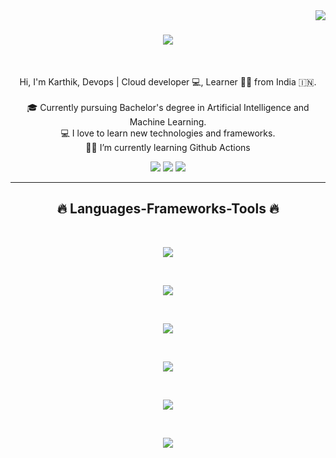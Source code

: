 <!-- profile view count -->
<img align="right" src="https://komarev.com/ghpvc/?username=Karthik-099">

<!-- introduction -->
<h1 align="center">
  <a href="https://git.io/typing-svg">
    <img src="https://readme-typing-svg.herokuapp.com/?lines=Hi+There!+👋;+I+am+Karthik!;&center=true&size=30">
  </a>
</h1>

<br />
<!-- about me -->
<p align="center">
  Hi, I'm Karthik, Devops | Cloud developer 💻,  Learner 👨‍💻  from India 🇮🇳.
  <br />
  <br />
  🎓 Currently pursuing Bachelor's degree in Artificial Intelligence and Machine Learning.
  <br />
  💻 I love to learn new technologies and frameworks.
  <br />
  🧑‍💼 I’m currently learning Github Actions
  <br />
</p>

<!-- social handles -->
<div align="center"> 
<!-- youtube -->
<!--   <a href="https://www.youtube.com/@OPGAMER." target="_blank"><img src="https://img.shields.io/badge/YouTube-FF0000?style=for-the-badge&logo=youtube&logoColor=white" target="_blank"></a> -->
  <!-- twitter -->
  <a href="https://x.com/Karthik_k_umar" target="_blank"><img src="https://img.shields.io/badge/X-000000?style=for-the-badge&logo=x&logoColor=white" target="_blank"></a> 
  <!-- gmail -->
  <a href="mailto:karthikkpoojar@gmail.com"><img src="https://img.shields.io/badge/-Gmail-%23333?style=for-the-badge&logo=gmail&logoColor=white" target="_blank"></a>
  <!-- linkedin -->
  <a href="https://www.linkedin.com/in/karthik-9b4211252/" target="_blank"><img src="https://img.shields.io/badge/-LinkedIn-%230077B5?style=for-the-badge&logo=linkedin&logoColor=white" target="_blank"></a> 
</div>

<hr />
<!-- skills -->
<h2 align="center">🔥 Languages-Frameworks-Tools 🔥</h2>
<br />
<p align="center">
  <a href="https://skillicons.dev">
      <!-- first row -->
      <picture>
     <p align="center">
  <a href="https://skillicons.dev">
    <img src="https://skillicons.dev/icons?i=py" />
  </a>
</p>
        </picture>
          <br />
          <!-- second row -->
          <picture>
           <p align="center">
  <a href="https://skillicons.dev">
    <img src="https://skillicons.dev/icons?i=aws,gcp" />
  </a>
</p>
        </picture>
</picture>
          <br />
          <!-- second row -->
          <picture>
           <p align="center">
  <a href="https://skillicons.dev">
    <img src="https://skillicons.dev/icons?i=git,bash,linux" />
  </a>
</p>
        </picture>
   </picture>
          <br />
          <!-- second row -->
          <picture>
           <p align="center">
  <a href="https://skillicons.dev">
    <img src="https://skillicons.dev/icons?i=jenkins,githubactions,docker,kubernetes" />
  </a>
</p>
        </picture>
   </picture>
          <br />
          <!-- second row -->
          <picture>
             <p align="center">
  <a href="https://skillicons.dev">
    <img src="https://skillicons.dev/icons?i=ansible,terraform,redhat,debian,grafana" />
  </a>
</p>
        </picture>
   </picture>
          <br />
          <!-- second row -->
          <picture>
           <p align="center">
  <a href="https://skillicons.dev">
    <img src="https://skillicons.dev/icons?i=mysql,mongodb,firebase,vscode,pycharm,vercel" />
  </a>
</p>
        </picture>
  </a>
</p>
<br />
